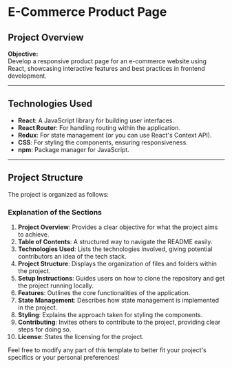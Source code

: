 # E-Commerce Product Page

## Project Overview
**Objective:**  
Develop a responsive product page for an e-commerce website using React, showcasing interactive features and best practices in frontend development.

---

## Technologies Used
- **React**: A JavaScript library for building user interfaces.
- **React Router**: For handling routing within the application.
- **Redux**: For state management (or you can use React's Context API).
- **CSS**: For styling the components, ensuring responsiveness.
- **npm**: Package manager for JavaScript.

---

## Project Structure
The project is organized as follows:


### Explanation of the Sections

1. **Project Overview**: Provides a clear objective for what the project aims to achieve.
2. **Table of Contents**: A structured way to navigate the README easily.
3. **Technologies Used**: Lists the technologies involved, giving potential contributors an idea of the tech stack.
4. **Project Structure**: Displays the organization of files and folders within the project.
5. **Setup Instructions**: Guides users on how to clone the repository and get the project running locally.
6. **Features**: Outlines the core functionalities of the application.
7. **State Management**: Describes how state management is implemented in the project.
8. **Styling**: Explains the approach taken for styling the components.
9. **Contributing**: Invites others to contribute to the project, providing clear steps for doing so.
10. **License**: States the licensing for the project.

Feel free to modify any part of this template to better fit your project's specifics or your personal preferences!
